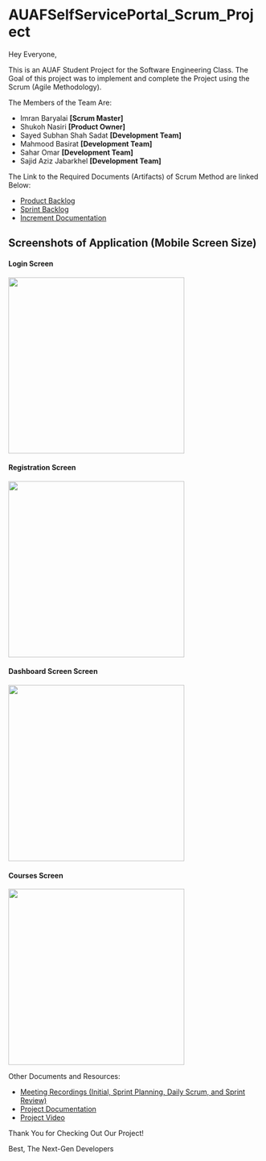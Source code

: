 # AUAFSelfServicePortal_Scrum_Project

Hey Everyone,

This is an AUAF Student Project for the Software Engineering Class. The Goal of this project was to implement and complete the Project using the Scrum (Agile Methodology).

<p>The Members of the Team Are:</p>
<ul>
  <li>Imran Baryalai  <strong> [Scrum Master] </strong> </li>
  <li>Shukoh Nasiri  <strong> [Product Owner] </strong> </li>
  <li>Sayed Subhan Shah Sadat  <strong> [Development Team] </strong> </li>
  <li>Mahmood Basirat  <strong> [Development Team] </strong> </li>
  <li>Sahar Omar  <strong> [Development Team] </strong> </li>
  <li>Sajid Aziz Jabarkhel  <strong> [Development Team] </strong> </li>
</ul>

The Link to the Required Documents (Artifacts) of Scrum Method are linked Below:

<ul>
  <li><a href="https://docs.google.com/document/d/1I_xPwWJl5XaKoO2ti2TO_6tmPje8t3BebKyX2Siiuqs/edit?usp=sharing"> Product Backlog </a> </li>
  <li><a href="https://docs.google.com/document/d/1EYDv_w52j9ipeOKmKYRGGV7cKlRpTbX4khuiBM8FoUY/edit?usp=sharing"> Sprint Backlog </a></li>
  <li><a href="#"> Increment Documentation </a> </li>
</ul>

<h2> Screenshots of Application (Mobile Screen Size) </h2>
  
<h4> Login Screen </h4>

<img src="https://user-images.githubusercontent.com/69864244/167248426-4e5514e8-ab2a-4790-82b4-17d197cae7a1.png" height="350px">

<h4> Registration Screen </h4>

<img src="https://user-images.githubusercontent.com/69864244/167248442-d9078aba-3b40-4902-a5d2-5f5c82353903.png" height="350px">

<h4> Dashboard Screen Screen </h4>

<img src="https://user-images.githubusercontent.com/69864244/167248459-57ca115d-6308-4dd5-aa60-a15eb1b82162.png" height="350px">

<h4> Courses Screen </h4>

<img src="https://user-images.githubusercontent.com/69864244/167248478-f80ddc72-febd-4d3d-8f5c-31ff7460d385.png" height="350px">


Other Documents and Resources:
<ul>
  <li><a href="https://drive.google.com/drive/folders/1RKHytm3FFi_INrJfcUjy4wW40Wza0ePA?usp=sharing"> Meeting Recordings (Initial, Sprint Planning, Daily Scrum, and Sprint Review) </a> </li>
  <li><a href="#"> Project Documentation </a></li>
  <li><a href="#"> Project Video </a> </li>
</ul>

Thank You for Checking Out Our Project!

Best,
The Next-Gen Developers

